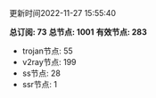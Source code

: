 更新时间2022-11-27 15:55:40

**总订阅: 73**
**总节点: 1001**
**有效节点: 283**
- trojan节点: 55
- v2ray节点: 199
- ss节点: 28
- ssr节点: 1
